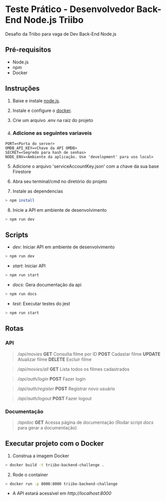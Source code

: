 # Teste Prático - Desenvolvedor Back-End Node.js Triibo

Desafio da Triibo para vaga de Dev Back-End Node.js

## Pré-requisitos

- Node.js
- npm
- Docker

## Instruções

1. Baixe e instale [node.js](https://nodejs.org/en).

2. Instale e configure o [docker](https://docs.docker.com/engine/install/).

3. Crie um arquivo .env na raiz do projeto

4. ### Adicione as seguintes variaveis

```
PORT=<Porta do server>
OMDB_API_KEY=<Chave da API OMDB>
SECRET=<Segredo para hash de senhas>
NODE_ENV=<Ambiente da aplicação. Use 'development' para uso local>
```

5. Adicione o arquivo 'serviceAccountKey.json' com a chave da sua base Firestore

6. Abra seu terminal/cmd no diretório do projeto

7. Instale as dependencias

```bash
> npm install
```

8. Inicie a API em ambiente de desenvolvimento

```bash
> npm run dev
```

## Scripts

- *dev*: Iniciar API em ambiente de desenvolvimento

```bash
> npm run dev
```

- *start*: Iniciar API

```bash
> npm run start
```

- *docs*: Gera documentação da api

```bash
> npm run docs
```

- *test*: Executar testes do jest

```bash
> npm run start
```

## Rotas

### API

> */api/movies*
> **GET**       Consulta filme por ID
> **POST**      Cadastar filme
> **UPDATE**    Atualizar filme
> **DELETE**    Excluir filme

> */api/movies/all*
> **GET**       Lista todos os filmes cadastrados

> */api/auth/login*
**POST**        Fazer login

> */api/auth/register*
**POST**        Registrar novo usuário

> */api/auth/logout*
**POST**        Fazer logout

### Documentação

> */apidoc*
**GET**         Acessa página de documentação (Rodar script *docs* para gerar a documentação)

## Executar projeto com o Docker

1. Construa a imagem Docker

```bash
> docker build -t triibo-backend-challenge .
```

2. Rode o container

```bash
> docker run -p 8000:8000 triibo-backend-challenge
```

- A API estará acessível em *http://localhost:8000*